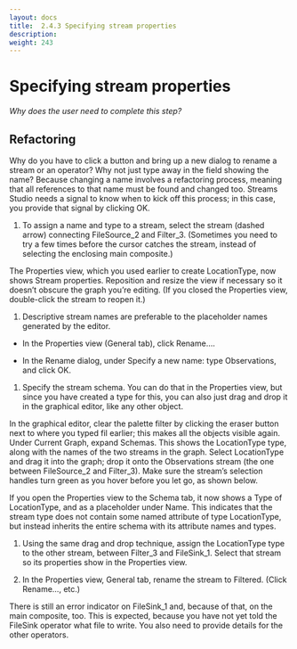 ```yaml
---
layout: docs
title:  2.4.3 Specifying stream properties
description:
weight: 243
---
```


# Specifying stream properties
_Why does the user need to complete this step?_

## Refactoring
Why do you have to click a button and bring up a new dialog to rename a stream or an operator? Why not just type away in the field showing the name?
Because changing a name involves a refactoring process, meaning that all references to that name must be found and changed too. Streams Studio needs a signal to know when to kick off this process; in this case, you provide that signal by clicking OK.

1. To assign a name and type to a stream, select the stream (dashed arrow) connecting FileSource_2 and Filter_3. (Sometimes you need to try a few times before the cursor catches the stream, instead of selecting the enclosing main composite.)

  The Properties view, which you used earlier to create LocationType, now shows Stream properties. Reposition and resize the view if necessary so it doesn’t obscure the graph you’re editing. (If you closed the Properties view, double-click the stream to reopen it.)

1. Descriptive stream names are preferable to the placeholder names generated by the editor.

  * In the Properties view (General tab), click Rename….

  * In the Rename dialog, under Specify a new name: type Observations, and click OK.

1. Specify the stream schema. You can do that in the Properties view, but since you have created a type for this, you can also just drag and drop it in the graphical editor, like any other object.

  In the graphical editor, clear the palette filter by clicking the eraser button   next to where you typed fil earlier; this makes all the objects visible again. Under Current Graph, expand Schemas. This shows the LocationType type, along with the names of the two streams in the graph. Select LocationType and drag it into the graph; drop it onto the Observations stream (the one between FileSource_2 and Filter_3). Make sure the stream’s selection handles turn green as you hover before you let go, as shown below.

  If you open the Properties view to the Schema tab, it now shows a Type of LocationType, and <extends> as a placeholder under Name. This indicates that the stream type does not contain some named attribute of type LocationType, but instead inherits the entire schema with its attribute names and types.

1. Using the same drag and drop technique, assign the LocationType type to the other stream, between Filter_3 and FileSink_1. Select that stream so its properties show in the Properties view.

1. In the Properties view, General tab, rename the stream to Filtered. (Click Rename…, etc.)


There is still an error indicator on FileSink_1 and, because of that, on the main composite, too. This is expected, because you have not yet told the FileSink operator what file to write. You also need to provide details for the other operators.
